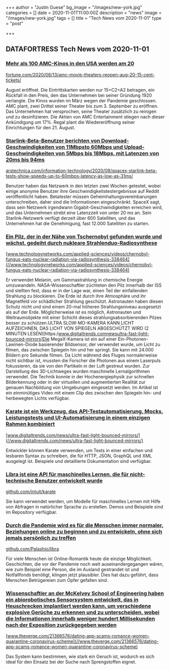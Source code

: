 +++
author = "Justin Guese"
bg_image = "/images/new-york.jpg"
categories = []
date = 2020-11-01T11:00:00Z
description = "news"
image = "/images/new-york.jpg"
tags = []
title = "Tech News vom 2020-11-01"
type = "post"

+++

        
## DATAFORTRESS Tech News vom 2020-11-01

### [Mehr als 100 AMC-Kinos in den USA werden am 20](//fortune.com/2020/08/13/amc-movie-theaters-reopen-aug-20-15-cent-tickets/)


[fortune.com/2020/08/13/amc-movie-theaters-reopen-aug-20-15-cent-tickets/](//fortune.com/2020/08/13/amc-movie-theaters-reopen-aug-20-15-cent-tickets/)


August eröffnet. Die Eintrittskarten werden nur 15=C2=A2 betragen, ein Rückfall in den Preis, den das Unternehmen bei seiner Gründung 1920 verlangte. Die Kinos wurden im März wegen der Pandemie geschlossen. AMC plant, zwei Drittel seiner Theater bis zum 3. September zu eröffnen. Das Unternehmen hat versprochen, seine Theater zusätzlich zu reinigen und zu desinfizieren. Die Aktien von AMC Entertainment stiegen nach dieser Ankündigung um 17%. Regal plant die Wiedereröffnung seiner Einrichtungen für den 21. August.


### [Starlink-Beta-Benutzer berichten von Download-Geschwindigkeiten von 11Mbpsto 60Mbps und Upload-Geschwindigkeiten von 5Mbps bis 18Mbps, mit Latenzen von 20ms bis 94ms](//arstechnica.com/information-technology/2020/08/spacex-starlink-beta-tests-show-speeds-up-to-60mbps-latency-as-low-as-31ms/)


[arstechnica.com/information-technology/2020/08/spacex-starlink-beta-tests-show-speeds-up-to-60mbps-latency-as-low-as-31ms/](//arstechnica.com/information-technology/2020/08/spacex-starlink-beta-tests-show-speeds-up-to-60mbps-latency-as-low-as-31ms/)


Benutzer haben das Netzwerk in den letzten zwei Wochen getestet, wobei einige anonyme Benutzer ihre Geschwindigkeitstestergebnisse auf Reddit veröffentlicht haben. Betatester müssen Geheimhaltungsvereinbarungen unterschreiben, daher sind die Informationen eingeschränkt. SpaceX sagt, dass sein Netzwerk irgendwann Gigabit-Geschwindigkeiten erreichen wird, und das Unternehmen strebt eine Latenzzeit von unter 20 ms an. Sein Starlink-Netzwerk verfügt derzeit über 600 Satelliten, und das Unternehmen hat die Genehmigung, fast 12.000 Satelliten zu starten.


### [Ein Pilz, der in der Nähe von Tschernobyl gefunden wurde und wächst, gedeiht durch nukleare Strahlenduo-Radiosynthese](//www.technologynetworks.com/applied-sciences/videos/chernobyl-fungus-eats-nuclear-radiation-via-radiosynthesis-338464)


[www.technologynetworks.com/applied-sciences/videos/chernobyl-fungus-eats-nuclear-radiation-via-radiosynthesis-338464](//www.technologynetworks.com/applied-sciences/videos/chernobyl-fungus-eats-nuclear-radiation-via-radiosynthesis-338464)


Er verwendet Melanin, um Gammastrahlung in chemische Energie umzuwandeln. NASA-Wissenschaftler züchteten den Pilz innerhalb der ISS und stellten fest, dass er in der Lage war, einen Teil der einfallenden Strahlung zu blockieren. Die Erde ist durch ihre Atmosphäre und ihr Magnetfeld vor schädlicher Strahlung geschützt. Astronauten haben diesen Schutz nicht und sind einem 20-mal höheren Strahlungsniveau ausgesetzt als auf der Erde. Möglicherweise ist es möglich, Astronauten und Weltraumobjekte mit einer Schicht dieses strahlungsabsorbierenden Pilzes besser zu schützen.ULTRA SLOW-MO-KAMERA KANN LICHT AUFZEICHNEN, DAS LICHT VON SPIEGELN ABGESCHÜTZT WIRD (2 MINUTEN LESEN)[https:/www.digitaltrends.comnewsultra-fast-light-bounced-mirrors]Die MegaX-Kamera ist ein auf einer Ein-Photonen-Lawinen-Diode basierender Bildsensor, der verwendet wurde, um Licht zu filmen, das zwischen Spiegeln hin und her springt. Sie kann mit 24.000 Bildern pro Sekunde filmen. Da Licht während des Fluges normalerweise nicht sichtbar ist, mussten die Forscher die Photonen aus einem Laserpuls fokussieren, da sie von den Partikeln in der Luft gestreut wurden. Zur Darstellung des 3D-Lichtweges wurden maschinelle Lernalgorithmen verwendet. Die Technik konnte in der Hochenergiephysik zur schnellen Bilderkennung oder in der virtuellen und augmentierten Realität zur genauen Nachbildung von Umgebungen eingesetzt werden. Im Artikel ist ein einminütiges Video mit einem Clip des zwischen den Spiegeln hin- und herbewegten Lichts verfügbar.


### [Karate ist ein Werkzeug, das API-Testautomatisierung, Mocks, Leistungstests und UI-Automatisierung in einem einzigen Rahmen kombiniert](//www.digitaltrends.com/news/ultra-fast-light-bounced-mirrors/)


[www.digitaltrends.com/news/ultra-fast-light-bounced-mirrors/](//www.digitaltrends.com/news/ultra-fast-light-bounced-mirrors/)


Entwickler können Karate verwenden, um Tests in einer einfachen und lesbaren Syntax zu schreiben, die für HTTP, JSON, GraphQL und XML ausgelegt ist. Beispiele und detaillierte Dokumentation sind verfügbar.


### [Libra ist eine API für maschinelles Lernen, die für nicht-technische Benutzer entwickelt wurde](//github.com/intuit/karate)


[github.com/intuit/karate](//github.com/intuit/karate)


Sie kann verwendet werden, um Modelle für maschinelles Lernen mit Hilfe von Abfragen in natürlicher Sprache zu erstellen. Demos und Beispiele sind im Repository verfügbar.


### [Durch die Pandemie wird es für die Menschen immer normaler, Beziehungen online zu beginnen und zu entwickeln, ohne sich jemals persönlich zu treffen](//github.com/Palashio/libra)


[github.com/Palashio/libra](//github.com/Palashio/libra)


Für viele Menschen ist Online-Romantik heute die einzige Möglichkeit. Geschichten, die vor der Pandemie noch weit auseinandergegangen wären, wie zum Beispiel eine Person, die im Ausland gestrandet ist und Notfallfonds benötigt, klingen jetzt plausibler. Dies hat dazu geführt, dass Menschen Betrügereien zum Opfer gefallen sind.


### [Wissenschaftler an der McKelvey School of Engineering haben ein abiorobotisches Sensorsystem entwickelt, das in Heuschrecken implantiert werden kann, um verschiedene explosive Gerüche zu erkennen und zu unterscheiden, wobei die Informationen innerhalb weniger hundert Millisekunden nach der Exposition zurückgegeben werden](//www.theverge.com/21366576/dating-app-scams-romance-women-quarantine-coronavirus-scheme)


[www.theverge.com/21366576/dating-app-scams-romance-women-quarantine-coronavirus-scheme](//www.theverge.com/21366576/dating-app-scams-romance-women-quarantine-coronavirus-scheme)


Das System kann bestimmen, wie stark ein Geruch ist, wodurch es sich ideal für den Einsatz bei der Suche nach Sprengstoffen eignet.